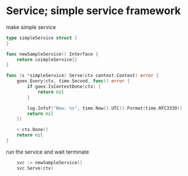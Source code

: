 # Service; simple service framework

make simple service

```go
type simpleService struct {
}

func newSampleService() Interface {
    return &simpleService{}
}

func (s *simpleService) Serve(ctx context.Context) error {
    goex.Every(ctx, time.Second, func() error {
        if goex.IsContextDone(ctx) {
            return nil
        }

        log.Infof("Now: %s", time.Now().UTC().Format(time.RFC3339))
        return nil
    })

    <-ctx.Done()
    return nil
}
```

run the service and wait terminate

```go
    svc := newSampleService()
    svc.Serve(ctx)
```
